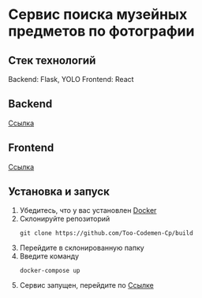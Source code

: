 # Сервис поиска музейных предметов по фотографии

## Стек технологий

Backend: Flask, YOLO
Frontend: React

## Backend
[Ссылка](https://github.com/Too-Codemen-Cp/backend)

## Frontend
[Ссылка](https://github.com/Too-Codemen-Cp/frontend)

## Установка и запуск
1. Убедитесь, что у вас установлен [Docker](https://www.docker.com)
2. Склонируйте репозиторий
    ```shell
   git clone https://github.com/Too-Codemen-Cp/build
   ```
3. Перейдите в склонированную папку
4. Введите команду
   ```shell
   docker-compose up
    ```
5. Сервис запущен, перейдите по [Ссылке](http://localhost:3000)